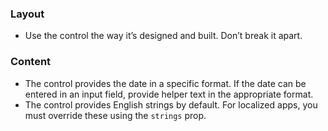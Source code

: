 ### Layout

- Use the control the way it’s designed and built. Don’t break it apart.

### Content

- The control provides the date in a specific format. If the date can be entered in an input field, provide helper text in the appropriate format.
- The control provides English strings by default. For localized apps, you must override these using the `strings` prop.
